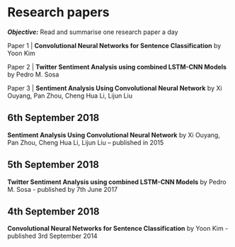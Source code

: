 # Research papers

***Objective:*** Read and summarise one research paper a day

Paper 1 | **Convolutional Neural Networks for Sentence Classification** by Yoon Kim

Paper 2 | **Twitter Sentiment Analysis using combined LSTM-CNN Models** by Pedro M. Sosa

Paper 3 | **Sentiment Analysis Using Convolutional Neural Network** by Xi Ouyang, Pan Zhou, Cheng Hua Li, Lijun Liu

## 6th September 2018
**Sentiment Analysis Using Convolutional Neural Network** by Xi Ouyang, Pan Zhou, Cheng Hua Li, Lijun Liu – published in 2015

## 5th September 2018
**Twitter Sentiment Analysis using combined LSTM-CNN Models** by Pedro M. Sosa - published by 7th June 2017

## 4th September 2018
**Convolutional Neural Networks for Sentence Classification** by Yoon Kim - published 3rd September 2014
